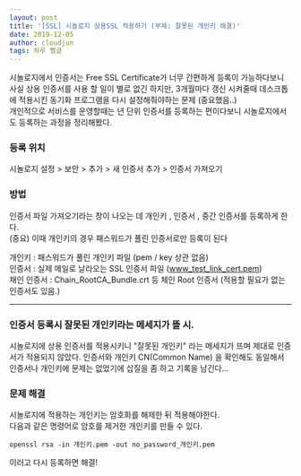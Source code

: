 ```yaml
---
layout: post
title: '[SSL] 시놀로지 상용SSL 적용하기 (부제: 잘못된 개인키 해결)'
date: 2019-12-05
author: cloudjun
tags: 하루 뻘글
---
```

시놀로지에서  인증서는 Free SSL Certificate가 너무 간편하게 등록이 가능하다보니 사실 상용 인증서를 사용 할 일이 별로 없긴 하지만, 3개월마다 갱신 시켜줄때 데스크톱에 적용시킨 동기화 프로그램을 다시 설정해줘야하는 문제 (중요했음..)  <br>
개인적으로 서비스를 운영할때는 년 단위 인증서를 등록하는 편이다보니 시놀로지에서도 등록하는 과정을 정리해봤다.

### 등록 위치
시놀로지 설정 > 보안 > 추가 > 새 인증서 추가 > 인증서 가져오기 

### 방법

인증서 파일 가져오기라는 창이 나오는 데 개인키 , 인증서 , 중간 인증서를 등록하게 한다.<br>
(중요) 이때 개인키의 경우 패스워드가 풀린 인증서로만 등록이 된다 

개인키 : 패스워드가 풀린 개인키 파일 (pem / key 상관 없음) <br>
인증서 : 실제 메일로 날라오는 SSL 인증서 파일 (www_test_link_cert.pem)<br>
채인 인증서 : Chain_RootCA_Bundle.crt  등 체인 Root 인증서 (적용할 필요가 없는 인증서도 있음.)<br>

----

### 인증서 등록시 잘못된 개인키라는 메세지가 뜰 시.

시놀로지에 상용 인증서를 적용시키니 "잘못된 개인키" 라는 메세지가 뜨며 제대로 인증서가 적용되지 않았다.
인증서와 개인키 CN(Common Name) 을 확인해도 동일해서 인증서나 개인키에 문제는 없었기에 삽질을 좀 하고 기록을 남긴다...

### 문제 해결

시놀로지에 적용하는 개인키는 암호화를 해제한 뒤 적용해야한다. <br>
다음과 같은 명령어로 암호를 제거한 개인키를 만들 수 있다.

```shell
openssl rsa -in 개인키.pem -out no_password_개인키.pem
```

이러고 다시 등록하면 해결!